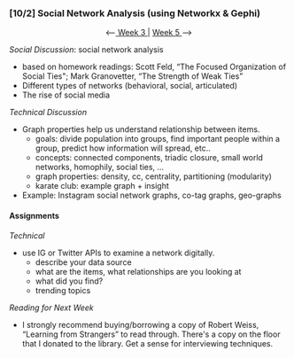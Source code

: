### [10/2] Social Network Analysis (using Networkx & Gephi)

<p align="center"> <--<a href="https://github.com/giladlotan/itpmssd/blob/master/Week_3/README.md"> Week 3 </a> | <a href="https://github.com/giladlotan/itpmssd/blob/master/Week_5/README.md"> Week 5 </a> --> </p>

_Social Discussion_: social network analysis
- based on homework readings: Scott Feld, “The Focused Organization of Social Ties"; Mark Granovetter, “The Strength of Weak Ties” 
- Different types of networks (behavioral, social, articulated)
- The rise of social media

_Technical Discussion_
- Graph properties help us understand relationship between items.
    - goals: divide population into groups, find important people within a group, predict how information will spread, etc..
    - concepts: connected components, triadic closure, small world networks, homophily, social ties, ...
    - graph properties: density, cc, centrality, partitioning (modularity) 
    - karate club: example graph + insight
- Example: Instagram social network graphs, co-tag graphs, geo-graphs

#### Assignments

_Technical_
- use IG or Twitter APIs to examine a network digitally.
    - describe your data source
    - what are the items, what relationships are you looking at
    - what did you find?
    - trending topics

_Reading for Next Week_
- I strongly recommend buying/borrowing a copy of Robert Weiss, “Learning from Strangers” to read through. There's a copy on the floor that I donated to the library. Get a sense for interviewing techniques.
